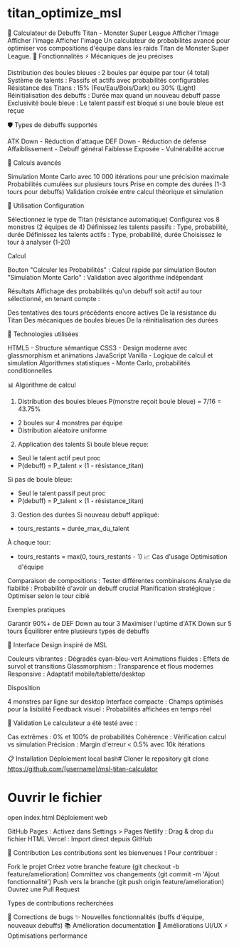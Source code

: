 # titan_optimize_msl

🐉 Calculateur de Debuffs Titan - Monster Super League
Afficher l'image
Afficher l'image
Afficher l'image
Un calculateur de probabilités avancé pour optimiser vos compositions d'équipe dans les raids Titan de Monster Super League.
🎯 Fonctionnalités
⚡ Mécaniques de jeu précises

Distribution des boules bleues : 2 boules par équipe par tour (4 total)
Système de talents : Passifs et actifs avec probabilités configurables
Résistance des Titans : 15% (Feu/Eau/Bois/Dark) ou 30% (Light)
Réinitialisation des debuffs : Durée max quand un nouveau debuff passe
Exclusivité boule bleue : Le talent passif est bloqué si une boule bleue est reçue

🛡️ Types de debuffs supportés

ATK Down - Réduction d'attaque
DEF Down - Réduction de défense
Affaiblissement - Debuff général
Faiblesse Exposée - Vulnérabilité accrue

🧮 Calculs avancés

Simulation Monte Carlo avec 10 000 itérations pour une précision maximale
Probabilités cumulées sur plusieurs tours
Prise en compte des durées (1-3 tours pour debuffs)
Validation croisée entre calcul théorique et simulation

🚀 Utilisation
Configuration

Sélectionnez le type de Titan (résistance automatique)
Configurez vos 8 monstres (2 équipes de 4)
Définissez les talents passifs : Type, probabilité, durée
Définissez les talents actifs : Type, probabilité, durée
Choisissez le tour à analyser (1-20)

Calcul

Bouton "Calculer les Probabilités" : Calcul rapide par simulation
Bouton "Simulation Monte Carlo" : Validation avec algorithme indépendant

Résultats
Affichage des probabilités qu'un debuff soit actif au tour sélectionné, en tenant compte :

Des tentatives des tours précédents encore actives
De la résistance du Titan
Des mécaniques de boules bleues
De la réinitialisation des durées

🔧 Technologies utilisées

HTML5 - Structure sémantique
CSS3 - Design moderne avec glassmorphism et animations
JavaScript Vanilla - Logique de calcul et simulation
Algorithmes statistiques - Monte Carlo, probabilités conditionnelles

📊 Algorithme de calcul
1. Distribution des boules bleues
P(monstre reçoit boule bleue) = 7/16 = 43.75%
- 2 boules sur 4 monstres par équipe
- Distribution aléatoire uniforme
2. Application des talents
Si boule bleue reçue:
  - Seul le talent actif peut proc
  - P(debuff) = P_talent × (1 - résistance_titan)
  
Si pas de boule bleue:
  - Seul le talent passif peut proc  
  - P(debuff) = P_talent × (1 - résistance_titan)
3. Gestion des durées
Si nouveau debuff appliqué:
  - tours_restants = durée_max_du_talent
  
À chaque tour:
  - tours_restants = max(0, tours_restants - 1)
📈 Cas d'usage
Optimisation d'équipe

Comparaison de compositions : Tester différentes combinaisons
Analyse de fiabilité : Probabilité d'avoir un debuff crucial
Planification stratégique : Optimiser selon le tour ciblé

Exemples pratiques

Garantir 90%+ de DEF Down au tour 3
Maximiser l'uptime d'ATK Down sur 5 tours
Équilibrer entre plusieurs types de debuffs

🎨 Interface
Design inspiré de MSL

Couleurs vibrantes : Dégradés cyan-bleu-vert
Animations fluides : Effets de survol et transitions
Glassmorphism : Transparence et flous modernes
Responsive : Adaptatif mobile/tablette/desktop

Disposition

4 monstres par ligne sur desktop
Interface compacte : Champs optimisés pour la lisibilité
Feedback visuel : Probabilités affichées en temps réel

🧪 Validation
Le calculateur a été testé avec :

Cas extrêmes : 0% et 100% de probabilités
Cohérence : Vérification calcul vs simulation
Précision : Margin d'erreur < 0.5% avec 10k itérations

📋 Installation
Déploiement local
bash# Cloner le repository
git clone https://github.com/[username]/msl-titan-calculator

# Ouvrir le fichier
open index.html
Déploiement web

GitHub Pages : Activez dans Settings > Pages
Netlify : Drag & drop du fichier HTML
Vercel : Import direct depuis GitHub

🤝 Contribution
Les contributions sont les bienvenues ! Pour contribuer :

Fork le projet
Créez votre branche feature (git checkout -b feature/amelioration)
Committez vos changements (git commit -m 'Ajout fonctionnalité')
Push vers la branche (git push origin feature/amelioration)
Ouvrez une Pull Request

Types de contributions recherchées

🐛 Corrections de bugs
✨ Nouvelles fonctionnalités (buffs d'équipe, nouveaux debuffs)
📚 Amélioration documentation
🎨 Améliorations UI/UX
⚡ Optimisations performance
